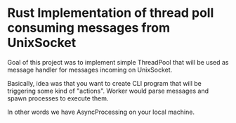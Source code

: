 # Rust Implementation of thread poll consuming messages from UnixSocket

Goal of this project was to implement simple ThreadPool that will be used
as message handler for messages incoming on UnixSocket.

Basically, idea was that you want to create CLI program that will be triggering
some kind of "actions". Worker would parse messages and spawn processes
to execute them.

In other words we have AsyncProcessing on your local machine.
